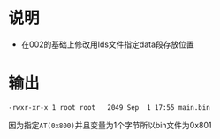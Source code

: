 # 说明
+ 在002的基础上修改用lds文件指定data段存放位置
# 输出
```
-rwxr-xr-x 1 root root   2049 Sep  1 17:55 main.bin
```
因为指定`AT(0x800)`并且变量为1个字节所以bin文件为0x801